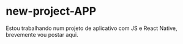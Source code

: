 # new-project-APP
Estou trabalhando num projeto de aplicativo com JS e React Native, brevemente vou postar aqui.
